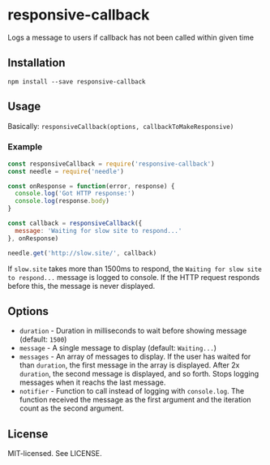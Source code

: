 # responsive-callback

Logs a message to users if callback has not been called within given time

## Installation

```shell
npm install --save responsive-callback
```

## Usage

Basically: `responsiveCallback(options, callbackToMakeResponsive)`

### Example

```js
const responsiveCallback = require('responsive-callback')
const needle = require('needle')

const onResponse = function(error, response) {
  console.log('Got HTTP response:')
  console.log(response.body)
}

const callback = responsiveCallback({
  message: 'Waiting for slow site to respond...'
}, onResponse)

needle.get('http://slow.site/', callback)
```

If `slow.site` takes more than 1500ms to respond, the `Waiting for slow site to respond...` message is logged to console. If the HTTP request responds before this, the message is never displayed.

## Options

* `duration` - Duration in milliseconds to wait before showing message (default: `1500`)
* `message` - A single message to display (default: `Waiting...`)
* `messages` - An array of messages to display. If the user has waited for than `duration`, the first message in the array is displayed. After 2x `duration`, the second message is displayed, and so forth. Stops logging messages when it reachs the last message.
* `notifier` - Function to call instead of logging with `console.log`. The function received the message as the first argument and the iteration count as the second argument.

## License

MIT-licensed. See LICENSE.

